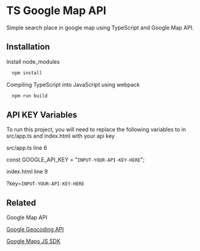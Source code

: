 
# TS Google Map API 

Simple search place in google map using TypeScript and Google Map API.

## Installation

Install node_modules 

```bash
  npm install
```

Compiling TypeScript into JavaScript using webpack

```bash
  npm run build
```

## API KEY Variables

To run this project, you will need to replace the following variables to in src/app.ts and index.html with your api key

src/app.ts line 6

const GOOGLE_API_KEY = "`INPUT-YOUR-API-KEY-HERE`";

index.html line 9

?key=`INPUT-YOUR-API-KEY-HERE`


## Related

Google Map API

[Google Geocoding API](https://developers.google.com/maps/documentation/geocoding/start)

[Google Maps JS SDK](https://developers.google.com/maps/documentation/javascript/overview)


